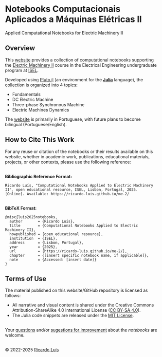 # Notebooks Computacionais Aplicados a Máquinas Elétricas II
Applied Computational Notebooks for Electric Machinery II

## Overview
This [website](https://ricardo-luis.github.io/me-2/) provides a collection of computational notebooks supporting the [Electric Machinery II](https://www.isel.pt/sites/default/files/FUC_202425_3894.pdf) course in the Electrical Engineering undergraduate program at [ISEL](https://www.isel.pt/en). 

Developed using [Pluto.jl](https://plutojl.org/) (an environment for the [**Julia**](https://julialang.org/) language), the collection is organized into 4 topics: 
- Fundamentals
- DC Electric Machine
- Three-phase Synchronous Machine
- Electric Machines Dynamics

The [website](https://ricardo-luis.github.io/me-2/) is primarily in Portuguese, with future plans to become bilingual (Portuguese/English).

## How to Cite This Work
For any reuse or citation of the notebooks or their results available on this website, whether in academic work, publications, educational materials, projects, or other contexts, please use the following reference:

\
**Bibliographic Reference Format:**
```
Ricardo Luís, "Computational Notebooks Applied to Electric Machinery II", open educational resource, ISEL, Lisbon, Portugal, 2025. [Online]. Available: https://ricardo-luis.github.io/me-2/
```

\
**BibTeX Format:**
```bitex
@misc{luis2025notebooks,
  author       = {Ricardo Luís},
  title        = {Computational Notebooks Applied to Electric Machinery II},
  howpublished = {open educational resource},
  institution  = {ISEL},
  address      = {Lisbon, Portugal},
  year         = {2025},
  url          = {https://ricardo-luis.github.io/me-2/},
  chapter      = {[insert specific notebook name, if applicable]},
  note         = {Accessed: [insert date]}
}
```

## Terms of Use
The material published on this website/GitHub repository is licensed as follows:
- All narrative and visual content is shared under the Creative Commons Attribution-ShareAlike 4.0 International License ([CC BY-SA 4.0](http://creativecommons.org/licenses/by-sa/4.0/)).
- The Julia code snippets are released under the [MIT License](https://opensource.org/licenses/MIT).

\
Your [questions](https://github.com/Ricardo-Luis/me-2/issues) and/or [sugestions for improvement](https://github.com/Ricardo-Luis/me-2/pulls) about the *notebooks* are welcome.

\
© 2022-2025 [Ricardo Luís](https://ricardo-luis.github.io)
